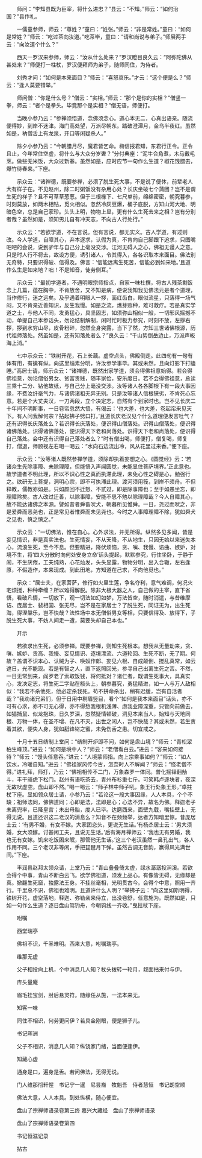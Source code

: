 <!-- { "loadSidebar": true } -->
　　师问：“李知县既为臣宰，将什么进忠？”县云：“不知。”师云：“如何治国？”县作礼。

　　一儒童参师，师云：“尊姓？”童曰：“姓张。”师云：“非是常姓。”童曰：“如何是常姓？”师云：“吃过茶向汝道。”吃茶毕，童曰：“请和尚说与弟子。”师展两手云：“向汝道个什么？”

　　西天一罗汉来参师，师云：“汝从什么处来？”罗汉瞪目良久云：“阿弥陀佛从甚处来？”师便打一柱杖，罗汉便拜师为弟子，随师同住，为侍者。

　　刘秀才问：“如何是本来面目？”师云：“喜怒哀乐。”才云：“这个便是么？”师云：“逢人莫要错举。”

　　师问僧：“你是什么号？”僧云：“实相。”师云：“那个是你的实相？”僧竖一拳，师云：“者个是拳头。毕竟那个是实相？”僧无语，师便打。

　　当晚小参乃云：“参禅须悟道，念佛须念心。道心本无二，心真出语亲。随流便得妙，到岸不迷津。海门高处望，万派尽朝东。踏破澄潭月，金乌半夜红。虽然如是，衲僧舌上有龙泉，开口等闲疑杀人。”

　　除夕小参乃云：“今朝腊月尽，魔君皆乞命。梅信报君知，东君行正令。正令且止，今年常住空虚，将什么与大众分岁聻？”分付典座：“泥牛合角煮，木马戴毛烹。做些无米饭，大众过新春。虽然如是，应时应节一句作么生道？椒花饯腊去，爆竹待春来。”下座。

　　示众云：“诸禅德，既要参禅，必须了脱生死大事，不是说了便休，前辈老人大有样子在。不见赵州，除二时粥饭没有杂用心处？长庆坐破七个蒲团？岂不是谓生死的样子？且不可草草葱葱。但于三根椽下、七尺单前，绵绵密密，朝究暮参，时刻莫放，如两木相钻，觅火相似。忽然冷灰豆爆，桶子底脱，方知山河大地、明暗色空，总是自己家珍。头头上明，物物上显，更有什么生死去来之相？岂有分别者哉？虽然如是，须知男儿自有冲天志，不向古人行处行。”

　　示众云：“若欲学道，不在言说。但有言说，都无实义。古人学道，有过则改。今人学道，自障其心，弃本逐求，认假为真，不肯向自己脚跟下追求，只图嘴吧吧的会说，说到驴年与自己分上毫没交涉。江河无碍人之心，佛祖无谩人之意。只是时人行不将去，故设方便，诱引诸人，令其得入，各各识取本来面目。佛法别无奇特，只要识得破、信得及。佛言：‘信能远离生死苦，信能必到如来地。’且道作么生是如来地？咄！不是知音，徒劳侧耳。”

　　示众云：“最初学道者，不遇明眼宗师指点，自家一味杜撰，将古人残茶剩饭念上几篇，蕴在胸中，不肯放舍，又不知是病，便说我知我见佛法元是者个道理，当作修行，迷之远矣。及乎遇着明眼人一拶，面红齿白，眼似流星，只落得一场气闷，又不肯亲近善知识，反生我慢。如是之流，燋芽败种，难可救疗。若是真实学道之士，与他人不同，发勇猛心，具坚固志，如须弥山相似一般，一切邪风摇撼不动，单提自己本参话头，勿论结制解制，闲时忙时极力参究，时刻不放，左拶右拶，拶到水穷山尽，皮骨粉碎，忽然全身突露，当下了然，方知三世诸佛根源，历代祖师落处。然虽如是，还有知落处者么？”良久云：“千山势倒岳边止，万派声皈海上消。”

　　七中示众云：“铁树开花，石上长藕。虚空点头，佛殿倒走。此四句有一句有体有用，有擒有纵。向这里缁素分明，许汝参学事毕。其或未然，且向灯影下打瞌睡。”高居士请，师示众云：“诸禅德，既然出家学道，须会得佛祖意始得。若会得佛祖意，勿论僧俗男女、贫富贵贱，随丰家俭，安乐度日。若不会得佛祖意，总读三乘十二分、钻他故纸，与自己分上毫没交涉。汝等诸人各各脚根下有一段大事因缘，不费汝纤毫气力，与诸佛诸祖无异无别。只是汝等诸人信根狭劣，不肯死心忘意。若是个大丈夫汉，一刀两段，立个决定志，自然有个到家时也。岂不见长庆二十年间不明斯事，一日卷帘忽然大悟，有偈云：‘也大差，也大差，卷起帘来见天下。有人问我解何宗？拈起拂子劈口打。’且道长庆老汉见个什么道理便发言吐气？还有识得长庆落处么？若识得长庆落处，便识得山僧落处。识得山僧落处，便识得诸佛落处。识得诸佛落处，便识得天下老和尚落处。识得天下老和尚落处，便识得自己落处。会中还有识得自己落处者么？”时有僧出喝，师便打，僧复喝，师复打，僧退，师顾视左右喝一喝云：“水向石边流出冷，风从花里过来香。”便下座。

　　示众云：“汝等诸人既然参禅学道，须除却执着妄想之心。《圆觉经》云：‘若诸众生先除事障、未除理障，但能悟入声闻圆觉，未能显住菩萨境界。’正此意也。故学道者不明此理，所以不识心性之真而执滞此理，未免心性之碍是心，勉强行之。欲研无上菩提，洞明心宗，即不可执滞此理。渡河须用筏，到岸不须舟。不但释教，儒教亦如是。只如颜回不迁怒、不贰过，即是除事障也；至于如愚坐忘，即理障除矣。古人改过迁善，以除事障，安能不思不勉以除理障哉？今人自障其心，故不能达诸佛之本源。譬如昔者舜畜吠犬，朝暮所见惟舜。一日，尧过而吠之，非是爱舜而恶尧也，正是常见者惟舜而未见尧也。今时之人事障理障不除，犹如舜犬之见也，慎之慎之。”

　　示众云：“一切佛法，惟在自心。心外求法，并无所得。纵然多见多闻，皆是妄见情识，非是真实法也。生死情妄，不从天降，不从地生，只因无始以来迷失本心，流浪生死，至今不息。但要精进，降伏烦恼，贪、嗔、我慢、谄曲、嫉妒，对境不生，将‘四大分散时向何处安身立命’话头提起，默默参究，行住坐卧，于静于闹，不生厌倦，工夫纯熟，心花灿发，头头显露，物物分明，出入合辙，左右逢原，不假造作，本来现成。到此田地，方知道在己求，不向他觅也。”

　　示众：“居士夫，在家菩萨，修行如火里生莲，争名夺利，意气难调，何况火宅烦搅，种种牵缠？所以难得解脱。除非大根大器之人，自己做的主宰，直下省悟，看破凡情，一切放下，观一切法如幻如梦，万法皆空，随时消遣，与昔维摩诘、庞居士、裴相国、张无尽，岂不是在家居士？了脱生死，同证无为，出生死海，得涅槃乐，岂不快哉？法性场中本无僧俗男女等相，只要信得及、放得下，子脱生死大事，不妨人间走一遭，莫要失却自己本也。”

　　开示

　　若欲求出生死，必须参禅。既要参禅，则知生死根本。想我从无量劫来，贪、嗔、嫉妒、贡高、我慢、妄见情识、逐境漂流、六道轮回、生死不断，无了期。何故？盖谓不识本心、认贼为子、唤奴作郎、妄见六根、自成颠倒、搅乱真常，如云遮日，光不能现。若是有智之人，直下返照回光，参寻自己出离生死之苦。不然，一日无常到来，阎罗老了索取饭钱，将何抵对？诸仁者，既谓生死事大，具真实心，发决定志，将生死二字贴在额头上，朝参暮究，勇猛精进，如一人与万人敌相似：“我若不杀他死，他必定杀我死。苟不拼命杀出，稍有迟缓，岂有自活者哉？”我劝诸兄弟们，但于日用中剔眉竖目，看个“如何是我本来面目”话头，亦不可有心求，亦不可无心得，亦不得愁我根机浅薄、虑我业障深重，只管向前做去，如猫捕鼠、似龙抱珠，日久岁深，忽然疑情顿破，洞见本来当人，始知与天地同根、万物一体，在圣不增、在凡不灭，出世之闲人，岂不快哉？其或未然，若生贪着其欲，便失人身，犹如舐锋铓之蜜，未免伤舌之患。切宜戒之。

　　十月十五日结制上堂问：“结制开炉即不问，如何是盘山境？”师云：“青松翠柏生峰顶。”进云：“如何是境中人？”师云：“老僧看白云。”进云：“客来如何接待？”师云：“馒头任意吞。”进云：“人境蒙师指。向上宗乘事如何？”师云：“如人饮水，冷暖自知。”进云：“佛祖家风传今古，怎奈时人不解闻？”师云：“怪老僧不得。”进礼拜，师打，乃云：“佛祖相传不二门，万象森罗一体同。普化摇铎翻觔斗，丰干骑虎下松门。赵州有语吃茶去，青州布衫重七斤。可笑韩卢逐块者，夜深无故吠虚空。盘山即不然。”喝一喝云：“师子林中师子吼，象王行处象王形。”卓拄杖下座。显如领众居士请，小参乃云：“若论这一段大事因缘，人人本具，个个不缺；祖师法同，佛佛道同；心即是法，法即是心；心法不异，故名为佛。释迦老子未离兜率，已降皇宫；未出母胎，度人已毕。达磨西来，面壁九载，嘴挂壁上，无得无说。且道还识这二老汉的消息么？知音不在频频举，达者方知暗里惊。昔庞居士云：‘有男不婚，有女不嫁。大家团恋头，更说无生话。’有杨杰居士云：‘男大须婚，女大须嫁。讨甚闲工夫，且说无生话。’后有海月禅师云：‘我也无有男婚，我也无有女嫁。饥来吃饭困来眠，那管他无生话。’这三个老汉虽然一鼻孔出气，各人作用不同。三个老汉非等闲，手把琵琶月下弹。虽然古调无音韵，赢得风光满世间。”下座。

　　丰润县赵邦太领众请，上堂乃云：“青山叠叠倚太虚，绿水潺潺投涧溪。若欲会得个中事，青山不断白云飞。欲学佛祖道，须发上品心。有像皆无碍，无缘却是真。掀翻生死窟，独露法王身。不挂丝毫相，光明贯古今。会得个中意，照用一齐行。千里总不识，佛祖也难明。且道许什么人明？”举拂子云：“向这里如斯明得，铁树开花，虚空落地，释迦、弥勒亲来侍立，出没卷舒，任意施为。既然如是，只如一句作么生道？逐日盘山驾钓舟，今朝钩线一齐收。”曳拄杖下座。

　　咐嘱

　　西堂瑞亭

　　佛祖不识，千圣难明。西来大意，咐嘱瑞亭。

　　维那无虚

　　父子相投向上机，个中消息几人知？杖头拨转一轮月，觌面拈来付与伊。

　　库头量庵

　　眉毛挂宝剑，肘后悬灵符。随缘任从施，一法本来无。

　　知客一味

　　同住不相识，何劳更问伊？若具金刚眼，便是狮子儿。

　　书记晖洲

　　父子不相识，消息几人知？纵饶家门绪，当面便逢伊。

　　知藏心虚

　　通身是口，遍身是舌。若问佛法，无得无说。

　　门人维那彻轩惺　书记宁一暹　尼昙裔　牧魁吾　侍者慧恒　书记朗空顺

　　佛法大意，人人本具。到处纵横，随心便宜。

　　盘山了宗禅师语录卷第三终
嘉兴大藏经　盘山了宗禅师语录


　　盘山了宗禅师语录卷第四

　　书记恒滋记录

　　拈古

